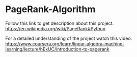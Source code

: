 # PageRank-Algorithm
Follow this link to get description about this project.
https://en.wikipedia.org/wiki/PageRank#Python

For a detailed understanding of the project watch this video.
https://www.coursera.org/learn/linear-algebra-machine-learning/lecture/hExUC/introduction-to-pagerank
